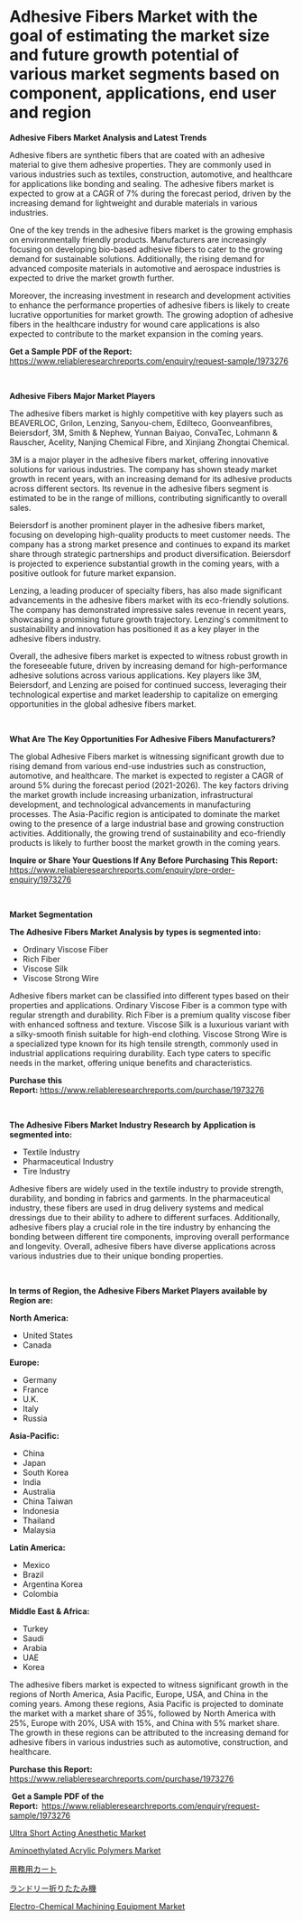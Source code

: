<p><h1>Adhesive Fibers Market with the goal of estimating the market size and future growth potential of various market segments based on component, applications, end user and region</h1></p><p><strong>Adhesive Fibers Market Analysis and Latest Trends</strong></p>
<p><p>Adhesive fibers are synthetic fibers that are coated with an adhesive material to give them adhesive properties. They are commonly used in various industries such as textiles, construction, automotive, and healthcare for applications like bonding and sealing. The adhesive fibers market is expected to grow at a CAGR of 7% during the forecast period, driven by the increasing demand for lightweight and durable materials in various industries.</p><p>One of the key trends in the adhesive fibers market is the growing emphasis on environmentally friendly products. Manufacturers are increasingly focusing on developing bio-based adhesive fibers to cater to the growing demand for sustainable solutions. Additionally, the rising demand for advanced composite materials in automotive and aerospace industries is expected to drive the market growth further.</p><p>Moreover, the increasing investment in research and development activities to enhance the performance properties of adhesive fibers is likely to create lucrative opportunities for market growth. The growing adoption of adhesive fibers in the healthcare industry for wound care applications is also expected to contribute to the market expansion in the coming years.</p></p>
<p><strong>Get a Sample PDF of the Report:&nbsp;</strong> <a href="https://www.reliableresearchreports.com/enquiry/request-sample/1973276">https://www.reliableresearchreports.com/enquiry/request-sample/1973276</a></p>
<p>&nbsp;</p>
<p><strong>Adhesive Fibers Major Market Players</strong></p>
<p><p>The adhesive fibers market is highly competitive with key players such as BEAVERLOC, Grilon, Lenzing, Sanyou-chem, Edilteco, Goonveanfibres, Beiersdorf, 3M, Smith & Nephew, Yunnan Baiyao, ConvaTec, Lohmann & Rauscher, Acelity, Nanjing Chemical Fibre, and Xinjiang Zhongtai Chemical.</p><p>3M is a major player in the adhesive fibers market, offering innovative solutions for various industries. The company has shown steady market growth in recent years, with an increasing demand for its adhesive products across different sectors. Its revenue in the adhesive fibers segment is estimated to be in the range of millions, contributing significantly to overall sales.</p><p>Beiersdorf is another prominent player in the adhesive fibers market, focusing on developing high-quality products to meet customer needs. The company has a strong market presence and continues to expand its market share through strategic partnerships and product diversification. Beiersdorf is projected to experience substantial growth in the coming years, with a positive outlook for future market expansion.</p><p>Lenzing, a leading producer of specialty fibers, has also made significant advancements in the adhesive fibers market with its eco-friendly solutions. The company has demonstrated impressive sales revenue in recent years, showcasing a promising future growth trajectory. Lenzing's commitment to sustainability and innovation has positioned it as a key player in the adhesive fibers industry.</p><p>Overall, the adhesive fibers market is expected to witness robust growth in the foreseeable future, driven by increasing demand for high-performance adhesive solutions across various applications. Key players like 3M, Beiersdorf, and Lenzing are poised for continued success, leveraging their technological expertise and market leadership to capitalize on emerging opportunities in the global adhesive fibers market.</p></p>
<p>&nbsp;</p>
<p><strong>What Are The Key Opportunities For Adhesive Fibers Manufacturers?</strong></p>
<p><p>The global Adhesive Fibers market is witnessing significant growth due to rising demand from various end-use industries such as construction, automotive, and healthcare. The market is expected to register a CAGR of around 5% during the forecast period (2021-2026). The key factors driving the market growth include increasing urbanization, infrastructural development, and technological advancements in manufacturing processes. The Asia-Pacific region is anticipated to dominate the market owing to the presence of a large industrial base and growing construction activities. Additionally, the growing trend of sustainability and eco-friendly products is likely to further boost the market growth in the coming years.</p></p>
<p><strong>Inquire or Share Your Questions If Any Before Purchasing This Report:</strong> <a href="https://www.reliableresearchreports.com/enquiry/pre-order-enquiry/1973276">https://www.reliableresearchreports.com/enquiry/pre-order-enquiry/1973276</a></p>
<p>&nbsp;</p>
<p><strong>Market Segmentation</strong></p>
<p><strong>The Adhesive Fibers Market Analysis by types is segmented into:</strong></p>
<p><ul><li>Ordinary Viscose Fiber</li><li>Rich Fiber</li><li>Viscose Silk</li><li>Viscose Strong Wire</li></ul></p>
<p><p>Adhesive fibers market can be classified into different types based on their properties and applications. Ordinary Viscose Fiber is a common type with regular strength and durability. Rich Fiber is a premium quality viscose fiber with enhanced softness and texture. Viscose Silk is a luxurious variant with a silky-smooth finish suitable for high-end clothing. Viscose Strong Wire is a specialized type known for its high tensile strength, commonly used in industrial applications requiring durability. Each type caters to specific needs in the market, offering unique benefits and characteristics.</p></p>
<p><strong>Purchase this Report:&nbsp;</strong><a href="https://www.reliableresearchreports.com/purchase/1973276">https://www.reliableresearchreports.com/purchase/1973276</a></p>
<p>&nbsp;</p>
<p><strong>The Adhesive Fibers Market Industry Research by Application is segmented into:</strong></p>
<p><ul><li>Textile Industry</li><li>Pharmaceutical Industry</li><li>Tire Industry</li></ul></p>
<p><p>Adhesive fibers are widely used in the textile industry to provide strength, durability, and bonding in fabrics and garments. In the pharmaceutical industry, these fibers are used in drug delivery systems and medical dressings due to their ability to adhere to different surfaces. Additionally, adhesive fibers play a crucial role in the tire industry by enhancing the bonding between different tire components, improving overall performance and longevity. Overall, adhesive fibers have diverse applications across various industries due to their unique bonding properties.</p></p>
<p>&nbsp;</p>
<p><strong>In terms of Region, the Adhesive Fibers Market Players available by Region are:</strong></p>
<p>
    <p> <strong> North America: </strong>
        <ul>
            <li>United States</li>
            <li>Canada</li>
        </ul>
        </p> 
    <p> <strong> Europe: </strong>
        <ul>
            <li>Germany</li>
            <li>France</li>
            <li>U.K.</li>
            <li>Italy</li>
            <li>Russia</li>
        </ul>
        </p> 
    <p> <strong> Asia-Pacific: </strong>
        <ul>
            <li>China</li>
            <li>Japan</li>
            <li>South Korea</li>
            <li>India</li>
            <li>Australia</li>
            <li>China Taiwan</li>
            <li>Indonesia</li>
            <li>Thailand</li>
            <li>Malaysia</li>
        </ul>
        </p> 
    <p> <strong> Latin America: </strong>
        <ul>
            <li>Mexico</li>
            <li>Brazil</li>
            <li>Argentina Korea</li>
            <li>Colombia</li>
        </ul>
        </p> 
    <p> <strong> Middle East & Africa: </strong>
        <ul>
            <li>Turkey</li>
            <li>Saudi</li>
            <li>Arabia</li>
            <li>UAE</li>
            <li>Korea</li>
        </ul>
    </p>
    </p>
<p><p>The adhesive fibers market is expected to witness significant growth in the regions of North America, Asia Pacific, Europe, USA, and China in the coming years. Among these regions, Asia Pacific is projected to dominate the market with a market share of 35%, followed by North America with 25%, Europe with 20%, USA with 15%, and China with 5% market share. The growth in these regions can be attributed to the increasing demand for adhesive fibers in various industries such as automotive, construction, and healthcare.</p></p>
<p><strong>Purchase this Report: </strong><a href="https://www.reliableresearchreports.com/purchase/1973276">https://www.reliableresearchreports.com/purchase/1973276</a></p>
<p>&nbsp;<strong>Get a Sample PDF of the Report:&nbsp;&nbsp;</strong><a href="https://www.reliableresearchreports.com/enquiry/request-sample/1973276">https://www.reliableresearchreports.com/enquiry/request-sample/1973276</a></p>
<p><strong></strong></p>
<p><p><a href="https://issuu.com/reportprime-2/docs/ultra-short-acting-anesthetic-market-size-2030.ppt">Ultra Short Acting Anesthetic Market</a></p><p><a href="https://github.com/mbisetmhermsr/Market-Research-Report-List-1/blob/main/aminoethylated-acrylic-polymers-market.md">Aminoethylated Acrylic Polymers Market</a></p><p><a href="https://github.com/avwofrml53535/Market-Research-Report-List-1/blob/main/55491932326.md">用務用カート</a></p><p><a href="https://github.com/vtbvgl20191192/Market-Research-Report-List-1/blob/main/87200052327.md">ランドリー折りたたみ機</a></p><p><a href="https://issuu.com/reportprime-2/docs/electro-chemical-machining-equipment-market-size-2">Electro-Chemical Machining Equipment Market</a></p></p>